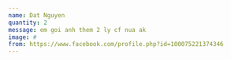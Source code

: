 ```yaml
---
name: Dat Nguyen
quantity: 2
message: em goi anh them 2 ly cf nua ak
image: #
from: https://www.facebook.com/profile.php?id=100075221374346
---
```

